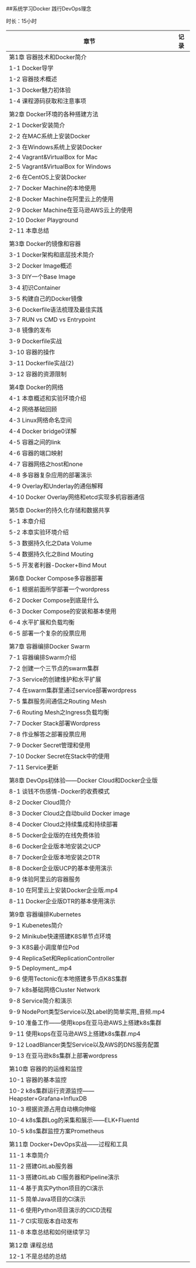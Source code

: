 ##系统学习Docker 践行DevOps理念

时长：15小时

| 章节                                                | 记录 |
| --------------------------------------------------- | ---- |
| 第1章 容器技术和Docker简介                          |      |
| 1-1 Docker导学                                      |      |
| 1-2 容器技术概述                                    |      |
| 1-3 Docker魅力初体验                                |      |
| 1-4 课程源码获取和注意事项                          |      |
|                                                     |      |
| 第2章 Docker环境的各种搭建方法                      |      |
| 2-1 Docker安装简介                                  |      |
| 2-2 在MAC系统上安装Docker                           |      |
| 2-3 在Windows系统上安装Docker                       |      |
| 2-4 Vagrant&VirtualBox for Mac                      |      |
| 2-5 Vagrant&VirtualBox for Windows                  |      |
| 2-6 在CentOS上安装Docker                            |      |
| 2-7 Docker Machine的本地使用                        |      |
| 2-8 Docker Machine在阿里云上的使用                  |      |
| 2-9 Docker Machine在亚马逊AWS云上的使用             |      |
| 2-10 Docker Playground                              |      |
| 2-11 本章总结                                       |      |
|                                                     |      |
| 第3章 Docker的镜像和容器                            |      |
| 3-1 Docker架构和底层技术简介                        |      |
| 3-2 Docker Image概述                                |      |
| 3-3 DIY一个Base Image                               |      |
| 3-4 初识Container                                   |      |
| 3-5 构建自己的Docker镜像                            |      |
| 3-6 Dockerfile语法梳理及最佳实践                    |      |
| 3-7 RUN vs CMD vs Entrypoint                        |      |
| 3-8 镜像的发布                                      |      |
| 3-9 Dockerfile实战                                  |      |
| 3-10 容器的操作                                     |      |
| 3-11 Dockerfile实战(2)                              |      |
| 3-12 容器的资源限制                                 |      |
|                                                     |      |
| 第4章 Docker的网络                                  |      |
| 4-1 本章概述和实验环境介绍                          |      |
| 4-2 网络基础回顾                                    |      |
| 4-3 Linux网络命名空间                               |      |
| 4-4 Docker bridge0详解                              |      |
| 4-5 容器之间的link                                  |      |
| 4-6 容器的端口映射                                  |      |
| 4-7 容器网络之host和none                            |      |
| 4-8 多容器复杂应用的部署演示                        |      |
| 4-9 Overlay和Underlay的通俗解释                     |      |
| 4-10 Docker Overlay网络和etcd实现多机容器通信       |      |
|                                                     |      |
| 第5章 Docker的持久化存储和数据共享                  |      |
| 5-1 本章介绍                                        |      |
| 5-2 本章实验环境介绍                                |      |
| 5-3 数据持久化之Data Volume                         |      |
| 5-4 数据持久化之Bind Mouting                        |      |
| 5-5 开发者利器-Docker+Bind Mout                     |      |
|                                                     |      |
| 第6章 Docker Compose多容器部署                      |      |
| 6-1 根据前面所学部署一个wordpress                   |      |
| 6-2 Docker Compose到底是什么                        |      |
| 6-3 Docker Compose的安装和基本使用                  |      |
| 6-4 水平扩展和负载均衡                              |      |
| 6-5 部署一个复杂的投票应用                          |      |
|                                                     |      |
| 第7章 容器编排Docker Swarm                          |      |
| 7-1 容器编排Swarm介绍                               |      |
| 7-2 创建一个三节点的swarm集群                       |      |
| 7-3 Service的创建维护和水平扩展                     |      |
| 7-4 在swarm集群里通过service部署wordpress           |      |
| 7-5 集群服务间通信之Routing Mesh                    |      |
| 7-6 Routing Mesh之Ingress负载均衡                   |      |
| 7-7 Docker Stack部署Wordpress                       |      |
| 7-8 作业解答之部署投票应用                          |      |
| 7-9 Docker Secret管理和使用                         |      |
| 7-10 Docker Secret在Stack中的使用                   |      |
| 7-11 Service更新                                    |      |
|                                                     |      |
| 第8章 DevOps初体验——Docker Cloud和Docker企业版      |      |
| 8-1 谈钱不伤感情-Docker的收费模式                   |      |
| 8-2 Docker Cloud简介                                |      |
| 8-3 Docker Cloud之自动build Docker image            |      |
| 8-4 Docker Cloud之持续集成和持续部署                |      |
| 8-5 Docker企业版的在线免费体验                      |      |
| 8-6 Docker企业版本地安装之UCP                       |      |
| 8-7 Docker企业版本地安装之DTR                       |      |
| 8-8 Docker企业版UCP的基本使用演示                   |      |
| 8-9 体验阿里云的容器服务                            |      |
| 8-10 在阿里云上安装Docker企业版.mp4                 |      |
| 8-11 Docker企业版DTR的基本使用演示                  |      |
|                                                     |      |
| 第9章 容器编排Kubernetes                            |      |
| 9-1 Kubenetes简介                                   |      |
| 9-2 Minikube快速搭建K8S单节点环境                   |      |
| 9-3 K8S最小调度单位Pod                              |      |
| 9-4 ReplicaSet和ReplicationController               |      |
| 9-5 Deployment_.mp4                                 |      |
| 9-6 使用Tectonic在本地搭建多节点K8S集群             |      |
| 9-7 k8s基础网络Cluster Network                      |      |
| 9-8 Service简介和演示                               |      |
| 9-9 NodePort类型Service以及Label的简单实用_音频.mp4 |      |
| 9-10 准备工作——使用kops在亚马逊AWS上搭建k8s集群     |      |
| 9-11 使用kops在亚马逊AWS上搭建k8s集群.mp4           |      |
| 9-12 LoadBlancer类型Service以及AWS的DNS服务配置     |      |
| 9-13 在亚马逊k8s集群上部署wordpress                 |      |
|                                                     |      |
| 第10章 容器的的运维和监控                           |      |
| 10-1 容器的基本监控                                 |      |
| 10-2 k8s集群运行资源监控——Heapster+Grafana+InfluxDB |      |
| 10-3 根据资源占用自动横向伸缩                       |      |
| 10-4 k8s集群Log的采集和展示——ELK+Fluentd            |      |
| 10-5 k8s集群监控方案Prometheus                      |      |
|                                                     |      |
| 第11章 Docker+DevOps实战——过程和工具                |      |
| 11-1 本章简介                                       |      |
| 11-2 搭建GitLab服务器                               |      |
| 11-3 搭建GitLab CI服务器和Pipeline演示              |      |
| 11-4 基于真实Python项目的CI演示                     |      |
| 11-5 简单Java项目的CI演示                           |      |
| 11-6 使用Python项目演示的CICD流程                   |      |
| 11-7 CI实现版本自动发布                             |      |
| 11-8 本章总结和如何继续学习                         |      |
|                                                     |      |
| 第12章 课程总结                                     |      |
| 12-1 不是总结的总结                                 |      |